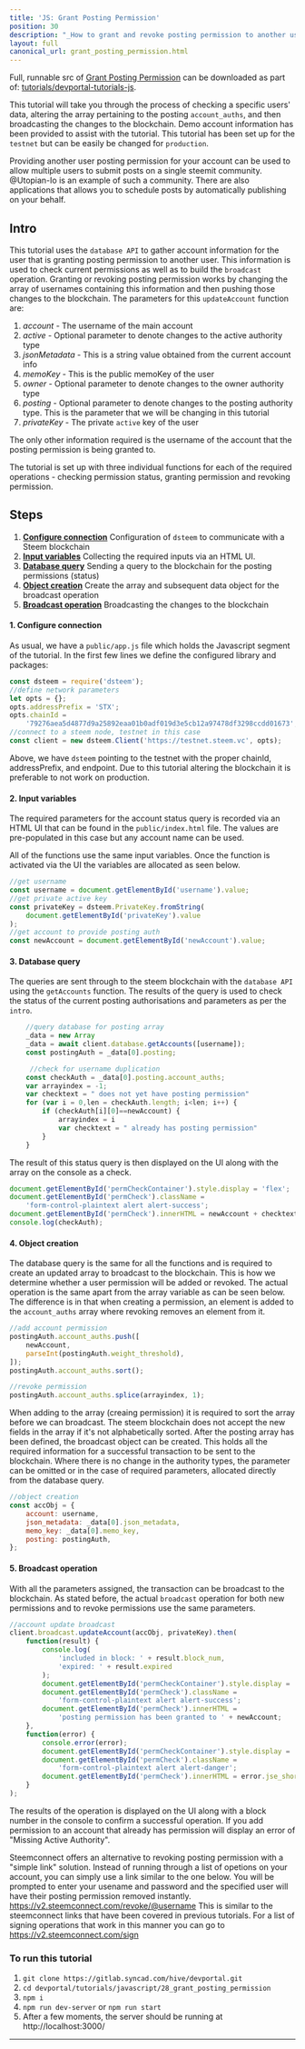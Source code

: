```yaml
---
title: 'JS: Grant Posting Permission'
position: 30
description: "_How to grant and revoke posting permission to another user._"
layout: full
canonical_url: grant_posting_permission.html
---              
```

<span class="fa-pull-left top-of-tutorial-repo-link"><span class="first-word">Full</span>, runnable src of [Grant Posting Permission](https://gitlab.syncad.com/hive/devportal/-/tree/master/tutorials/devportal-tutorials-js/tutorials/30_grant_posting_permission) can be downloaded as part of: [tutorials/devportal-tutorials-js](https://gitlab.syncad.com/hive/devportal/-/tree/master/tutorials/devportal-tutorials-js).</span>
<br>



This tutorial will take you through the process of checking a specific users' data, altering the array pertaining to the posting `account_auths`, and then broadcasting the changes to the blockchain. Demo account information has been provided to assist with the tutorial. This tutorial has been set up for the `testnet` but can be easily be changed for `production`.

Providing another user posting permission for your account can be used to allow multiple users to submit posts on a single steemit community. @Utopian-Io is an example of such a community. There are also applications that allows you to schedule posts by automatically publishing on your behalf.

## Intro

This tutorial uses the `database API` to gather account information for the user that is granting posting permission to another user. This information is used to check current permissions as well as to build the `broadcast` operation. Granting or revoking posting permission works by changing the array of usernames containing this information and then pushing those changes to the blockchain. The parameters for this `updateAccount` function are:

1.  _account_ - The username of the main account
2.  _active_ - Optional parameter to denote changes to the active authority type
3.  _jsonMetadata_ - This is a string value obtained from the current account info
4.  _memoKey_ - This is the public memoKey of the user
5.  _owner_ - Optional parameter to denote changes to the owner authority type
6.  _posting_ - Optional parameter to denote changes to the posting authority type. This is the parameter that we will be changing in this tutorial
7.  _privateKey_ - The private `active` key of the user

The only other information required is the username of the account that the posting permission is being granted to.

The tutorial is set up with three individual functions for each of the required operations - checking permission status, granting permission and revoking permission.

## Steps

1.  [**Configure connection**](#connection) Configuration of `dsteem` to communicate with a Steem blockchain
2.  [**Input variables**](#input) Collecting the required inputs via an HTML UI.
3.  [**Database query**](#query) Sending a query to the blockchain for the posting permissions (status)
4.  [**Object creation**](#object) Create the array and subsequent data object for the broadcast operation
5.  [**Broadcast operation**](#broadcast) Broadcasting the changes to the blockchain

#### 1. Configure connection<a name="connection"></a>

As usual, we have a `public/app.js` file which holds the Javascript segment of the tutorial. In the first few lines we define the configured library and packages:

```javascript
const dsteem = require('dsteem');
//define network parameters
let opts = {};
opts.addressPrefix = 'STX';
opts.chainId =
    '79276aea5d4877d9a25892eaa01b0adf019d3e5cb12a97478df3298ccdd01673';
//connect to a steem node, testnet in this case
const client = new dsteem.Client('https://testnet.steem.vc', opts);
```

Above, we have `dsteem` pointing to the testnet with the proper chainId, addressPrefix, and endpoint. Due to this tutorial altering the blockchain it is preferable to not work on production.

#### 2. Input variables<a name="input"></a>

The required parameters for the account status query is recorded via an HTML UI that can be found in the `public/index.html` file. The values are pre-populated in this case but any account name can be used.

All of the functions use the same input variables. Once the function is activated via the UI the variables are allocated as seen below.

```javascript
//get username
const username = document.getElementById('username').value;
//get private active key
const privateKey = dsteem.PrivateKey.fromString(
    document.getElementById('privateKey').value
);
//get account to provide posting auth
const newAccount = document.getElementById('newAccount').value;
```

#### 3. Database query<a name="query"></a>

The queries are sent through to the steem blockchain with the `database API` using the `getAccounts` function. The results of the query is used to check the status of the current posting authorisations and parameters as per the `intro`.

```javascript
    //query database for posting array
    _data = new Array
    _data = await client.database.getAccounts([username]);
    const postingAuth = _data[0].posting;

     //check for username duplication
    const checkAuth = _data[0].posting.account_auths;
    var arrayindex = -1;
    var checktext = " does not yet have posting permission"
    for (var i = 0,len = checkAuth.length; i<len; i++) {
        if (checkAuth[i][0]==newAccount) {
            arrayindex = i
            var checktext = " already has posting permission"
        }
    }
```

The result of this status query is then displayed on the UI along with the array on the console as a check.

```javascript
document.getElementById('permCheckContainer').style.display = 'flex';
document.getElementById('permCheck').className =
    'form-control-plaintext alert alert-success';
document.getElementById('permCheck').innerHTML = newAccount + checktext;
console.log(checkAuth);
```

#### 4. Object creation<a name="object"></a>

The database query is the same for all the functions and is required to create an updated array to broadcast to the blockchain. This is how we determine whether a user permission will be added or revoked. The actual operation is the same apart from the array variable as can be seen below. The difference is in that when creating a permission, an element is added to the `account_auths` array where revoking removes an element from it.

```javascript
//add account permission
postingAuth.account_auths.push([
    newAccount,
    parseInt(postingAuth.weight_threshold),
]);
postingAuth.account_auths.sort();

//revoke permission
postingAuth.account_auths.splice(arrayindex, 1);
```

When adding to the array (creaing permission) it is required to sort the array before we can broadcast. The steem blockchain does not accept the new fields in the array if it's not alphabetically sorted.
After the posting array has been defined, the broadcast object can be created. This holds all the required information for a successful transaction to be sent to the blockchain. Where there is no change in the authority types, the parameter can be omitted or in the case of required parameters, allocated directly from the database query.

```javascript
//object creation
const accObj = {
    account: username,
    json_metadata: _data[0].json_metadata,
    memo_key: _data[0].memo_key,
    posting: postingAuth,
};
```

#### 5. Broadcast operation<a name="broadcast"></a>

With all the parameters assigned, the transaction can be broadcast to the blockchain. As stated before, the actual `broadcast` operation for both new permissions and to revoke permissions use the same parameters.

```javascript
//account update broadcast
client.broadcast.updateAccount(accObj, privateKey).then(
    function(result) {
        console.log(
            'included in block: ' + result.block_num,
            'expired: ' + result.expired
        );
        document.getElementById('permCheckContainer').style.display = 'flex';
        document.getElementById('permCheck').className =
            'form-control-plaintext alert alert-success';
        document.getElementById('permCheck').innerHTML =
            'posting permission has been granted to ' + newAccount;
    },
    function(error) {
        console.error(error);
        document.getElementById('permCheckContainer').style.display = 'flex';
        document.getElementById('permCheck').className =
            'form-control-plaintext alert alert-danger';
        document.getElementById('permCheck').innerHTML = error.jse_shortmsg;
    }
);
```

The results of the operation is displayed on the UI along with a block number in the console to confirm a successful operation. If you add permission to an account that already has permission will display an error of "Missing Active Authority".

Steemconnect offers an alternative to revoking posting permission with a "simple link" solution. Instead of running through a list of opetions on your account, you can simply use a link similar to the one below. You will be prompted to enter your usename and password and the specified user will have their posting permission removed instantly.
https://v2.steemconnect.com/revoke/@username
This is similar to the steemconnect links that have been covered in previous tutorials. For a list of signing operations that work in this manner you can go to https://v2.steemconnect.com/sign

### To run this tutorial

1.  `git clone https://gitlab.syncad.com/hive/devportal.git`
2.  `cd devportal/tutorials/javascript/28_grant_posting_permission`
3.  `npm i`
4.  `npm run dev-server` or `npm run start`
5.  After a few moments, the server should be running at http://localhost:3000/


---
